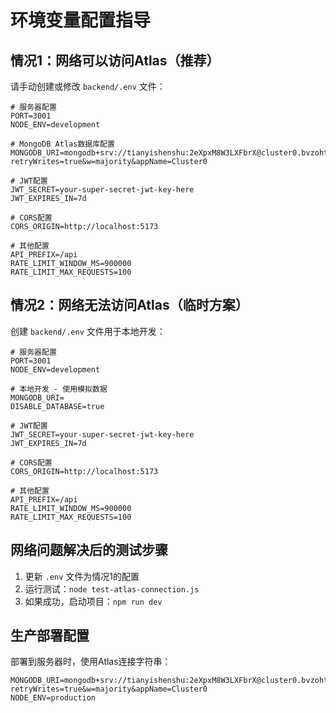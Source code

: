 # 环境变量配置指导

## 情况1：网络可以访问Atlas（推荐）

请手动创建或修改 `backend/.env` 文件：

```
# 服务器配置
PORT=3001
NODE_ENV=development

# MongoDB Atlas数据库配置
MONGODB_URI=mongodb+srv://tianyishenshu:2eXpxM8W3LXFbrX@cluster0.bvzohtw.mongodb.net/tianyishenshu?retryWrites=true&w=majority&appName=Cluster0

# JWT配置
JWT_SECRET=your-super-secret-jwt-key-here
JWT_EXPIRES_IN=7d

# CORS配置
CORS_ORIGIN=http://localhost:5173

# 其他配置
API_PREFIX=/api
RATE_LIMIT_WINDOW_MS=900000
RATE_LIMIT_MAX_REQUESTS=100
```

## 情况2：网络无法访问Atlas（临时方案）

创建 `backend/.env` 文件用于本地开发：

```
# 服务器配置
PORT=3001
NODE_ENV=development

# 本地开发 - 使用模拟数据
MONGODB_URI=
DISABLE_DATABASE=true

# JWT配置
JWT_SECRET=your-super-secret-jwt-key-here
JWT_EXPIRES_IN=7d

# CORS配置
CORS_ORIGIN=http://localhost:5173

# 其他配置
API_PREFIX=/api
RATE_LIMIT_WINDOW_MS=900000
RATE_LIMIT_MAX_REQUESTS=100
```

## 网络问题解决后的测试步骤

1. 更新 `.env` 文件为情况1的配置
2. 运行测试：`node test-atlas-connection.js`
3. 如果成功，启动项目：`npm run dev`

## 生产部署配置

部署到服务器时，使用Atlas连接字符串：
```
MONGODB_URI=mongodb+srv://tianyishenshu:2eXpxM8W3LXFbrX@cluster0.bvzohtw.mongodb.net/tianyishenshu?retryWrites=true&w=majority&appName=Cluster0
NODE_ENV=production
``` 